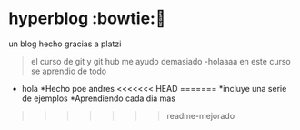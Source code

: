 # hyperblog :bowtie::gift_heart:
un blog hecho gracias a platzi
>el curso de git y git hub me ayudo demasiado
>-holaaaa
en este curso se aprendio de todo
* hola
*Hecho poe andres
<<<<<<< HEAD
=======
*incluye una serie de ejemplos 
*Aprendiendo cada dia mas

>>>>>>> readme-mejorado

